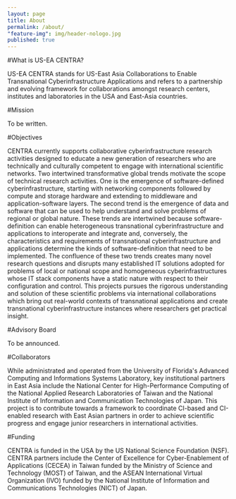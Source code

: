 ```yaml
---
layout: page
title: About
permalink: /about/
"feature-img": img/header-nologo.jpg
published: true
---
```


#<a id="welcome"></a>What is US-EA CENTRA?

US-EA CENTRA stands for US-East Asia Collaborations to Enable Transnational 
Cyberinfrastructure Applications and refers to a partnership and evolving 
framework for collaborations amongst research centers, institutes and 
laboratories in the USA and East-Asia countries.

#Mission

To be written.

#Objectives

CENTRA currently supports collaborative cyberinfrastructure research activities 
designed to educate a new generation of researchers who are technically and 
culturally competent to engage with international scientific networks. Two 
intertwined transformative global trends motivate the scope of technical 
research activities. One is the emergence of software-defined 
cyberinfrastructure, starting with networking components followed by compute and 
storage hardware and extending to middleware and application-software layers. 
The second trend is the emergence of data and software that can be used to help 
understand and solve problems of regional or global nature. These trends are 
intertwined because software-definition can enable heterogeneous transnational 
cyberinfrastructure and applications to interoperate and integrate and, 
conversely, the characteristics and requirements of transnational 
cyberinfrastructure and applications determine the kinds of software-definition 
that need to be implemented. The confluence of these two trends creates many 
novel research questions and disrupts many established IT solutions adopted for 
problems of local or national scope and homogeneous cyberinfrastructures whose 
IT stack components have a static nature with respect to their configuration and 
control. This projects pursues the rigorous understanding and solution of these 
scientific problems via international collaborations which bring out real-world 
contexts of transnational applications and create transnational 
cyberinfrastructure instances where researchers get practical insight.

#Advisory Board

To be announced.

#<a id="collaborators"></a>Collaborators

While administrated and operated from the University of Florida's
Advanced Computing and Informations Systems Laboratory, key institutional partners
in East Asia include the National Center for High-Performance Computing of the 
National Applied Research Laboratories of Taiwan and the National Institute of
Information and Communication Technologies of Japan. This project is to contribute
towards a framework to coordinate CI-based and CI-enabled research with East
Asian partners in order to achieve scientific progress and engage junior researchers
in international activities.

#Funding

CENTRA is funded in the USA by the US National Science Foundation (NSF). CENTRA 
partners include the Center of Excellence for Cyber-Enablement of Applications 
(CECEA) in Taiwan funded by the Ministry of Science and Technology (MOST) of 
Taiwan, and the ASEAN International Virtual Organization (IVO) funded by the 
National Institute of Information and Communications Technologies (NICT) of 
Japan.
